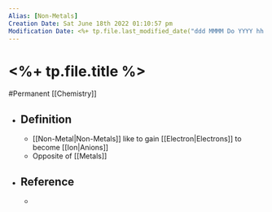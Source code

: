 ```yaml
---
Alias: [Non-Metals]
Creation Date: Sat June 18th 2022 01:10:57 pm 
Modification Date: <%+ tp.file.last_modified_date("ddd MMMM Do YYYY hh:mm:ss a") %>
---
```

# <%+ tp.file.title %>
#Permanent [[Chemistry]]

- ## Definition
	- [[Non-Metal|Non-Metals]] like to gain [[Electron|Electrons]] to become [[Ion|Anions]]
	- Opposite of [[Metals]]
- ## Reference
	- 